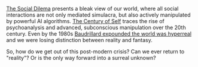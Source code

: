 [The Social Dilema](https://archive.org/details/the-social-dilemma-2020) presents a bleak view of our world, where all social interactions are not only mediated simulacra, but also actively manipulated by powerful AI algorithms. [The Century of Self]([https://archive.org/details/the-century-of-the-self-2002](https://www.youtube.com/watch?v=DnPmg0R1M04)) traces the rise of psychoanalysis and advanced, subconscious manipulation over the 20th century. Even by the 1980s [Baudrillard expounded the world was hyperreal](https://www.youtube.com/watch?v=2U9WMftV40c) and we were losing distinction between reality and fantasy.

So, how do we get out of this post-modern crisis? Can we ever return to "reality"? Or is the only way forward into a surreal unknown?
